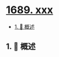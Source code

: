 # [1689. xxx](https://github.com/Tdahuyou/TNotes.leetcode/tree/main/notes/1689.%20xxx)

<!-- region:toc -->

- [1. 📝 概述](#1--概述)

<!-- endregion:toc -->

## 1. 📝 概述
